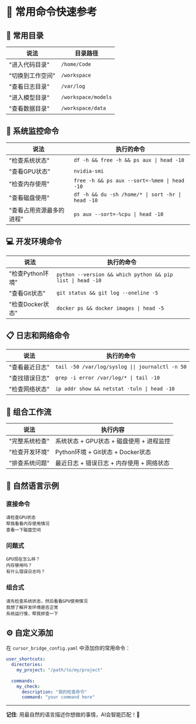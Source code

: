 # 🚀 常用命令快速参考

## 📁 常用目录

| 说法 | 目录路径 |
|------|----------|
| "进入代码目录" | `/home/Code` |
| "切换到工作空间" | `/workspace` |
| "查看日志目录" | `/var/log` |
| "进入模型目录" | `/workspace/models` |
| "查看数据目录" | `/workspace/data` |

## 🔧 系统监控命令

| 说法 | 执行的命令 |
|------|------------|
| "检查系统状态" | `df -h && free -h && ps aux \| head -10` |
| "查看GPU状态" | `nvidia-smi` |
| "检查内存使用" | `free -h && ps aux --sort=-%mem \| head -10` |
| "查看磁盘使用" | `df -h && du -sh /home/* \| sort -hr \| head -10` |
| "查看占用资源最多的进程" | `ps aux --sort=-%cpu \| head -10` |

## 💻 开发环境命令

| 说法 | 执行的命令 |
|------|------------|
| "检查Python环境" | `python --version && which python && pip list \| head -10` |
| "查看Git状态" | `git status && git log --oneline -5` |
| "检查Docker状态" | `docker ps && docker images \| head -5` |

## 📋 日志和网络命令

| 说法 | 执行的命令 |
|------|------------|
| "查看最近日志" | `tail -50 /var/log/syslog \|\| journalctl -n 50` |
| "查找错误日志" | `grep -i error /var/log/* \| tail -10` |
| "检查网络状态" | `ip addr show && netstat -tuln \| head -10` |

## 🔄 组合工作流

| 说法 | 执行内容 |
|------|----------|
| "完整系统检查" | 系统状态 + GPU状态 + 磁盘使用 + 进程监控 |
| "检查开发环境" | Python环境 + Git状态 + Docker状态 |
| "排查系统问题" | 最近日志 + 错误日志 + 内存使用 + 网络状态 |

## 💬 自然语言示例

### 直接命令
```
请检查GPU状态
帮我看看内存使用情况
查看一下磁盘空间
```

### 问题式
```
GPU现在怎么样？
内存够用吗？
有什么错误日志吗？
```

### 组合式
```
请先检查系统状态，然后看看GPU使用情况
我想了解开发环境是否正常
系统运行慢，帮我排查一下
```

## ⚙️ 自定义添加

在 `cursor_bridge_config.yaml` 中添加你的常用命令：

```yaml
user_shortcuts:
  directories:
    my_project: "/path/to/my/project"
    
  commands:
    my_check:
      description: "我的检查命令"
      command: "your command here"
```

---

**记住**: 用最自然的语言描述你想做的事情，AI会智能匹配！🎉 